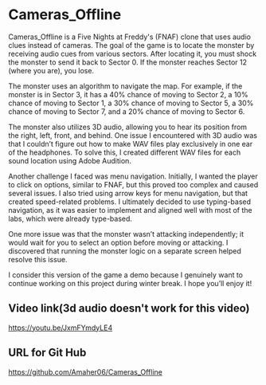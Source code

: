 # Cameras_Offline

Cameras_Offline is a Five Nights at Freddy's (FNAF) clone that uses audio clues instead of cameras. The goal of the game is to locate the monster by receiving audio cues from various sectors. After locating it, you must shock the monster to send it back to Sector 0. If the monster reaches Sector 12 (where you are), you lose.

The monster uses an algorithm to navigate the map. For example, if the monster is in Sector 3, it has a 40% chance of moving to Sector 2, a 10% chance of moving to Sector 1, a 30% chance of moving to Sector 5, a 30% chance of moving to Sector 7, and a 20% chance of moving to Sector 6.

The monster also utilizes 3D audio, allowing you to hear its position from the right, left, front, and behind. One issue I encountered with 3D audio was that I couldn’t figure out how to make WAV files play exclusively in one ear of the headphones. To solve this, I created different WAV files for each sound location using Adobe Audition.

Another challenge I faced was menu navigation. Initially, I wanted the player to click on options, similar to FNAF, but this proved too complex and caused several issues. I also tried using arrow keys for menu navigation, but that created speed-related problems. I ultimately decided to use typing-based navigation, as it was easier to implement and aligned well with most of the labs, which were already type-based.

One more issue was that the monster wasn’t attacking independently; it would wait for you to select an option before moving or attacking. I discovered that running the monster logic on a separate screen helped resolve this issue.

I consider this version of the game a demo because I genuinely want to continue working on this project during winter break. I hope you’ll enjoy it!

## Video link(3d audio doesn't work for this video)
https://youtu.be/JxmFYmdyLE4

## URL for Git Hub 
https://github.com/Amaher06/Cameras_Offline
